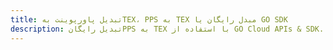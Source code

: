 ---title: تبدیل پاورپوینت بهTEX، PPS به TEX مبدل رایگان یا GO SDKdescription: تبدیل رایگانPPS به TEX با استفاده از GO Cloud APIs & SDK. همچنین اسناد Microsoft PowerPoint را در Cloud ایجاد، ویرایش و رندر کنید.---